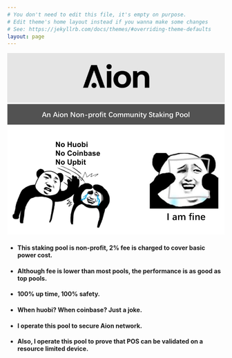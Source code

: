 ```yaml
---
# You don't need to edit this file, it's empty on purpose.
# Edit theme's home layout instead if you wanna make some changes
# See: https://jekyllrb.com/docs/themes/#overriding-theme-defaults
layout: page
---
```


<img src="aion.png" alt="drawing"/>
<img src="joke.jpg" alt="drawing"/>

+ #### This staking pool is non-profit, 2% fee is charged to cover basic power cost.
+ #### Although fee is lower than most pools, the performance is as good as top pools.
+ #### 100% up time, 100% safety.
+ #### When huobi? When coinbase? Just a joke.
+ #### I operate this pool to secure Aion network.
+ #### Also, I operate this pool to prove that POS can be validated on a resource limited device.

